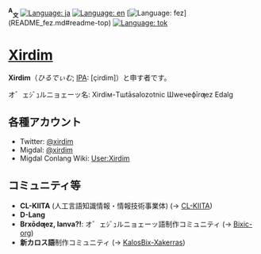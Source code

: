<span id="readme-top"></span>
**<sup>A</sup><sub>文</sub>**
[![Language: ja](https://img.shields.io/badge/日本語-blue)](README.md#readme-top)
[![Language: en](https://img.shields.io/badge/英語%20(English)-gray)](README_en.md#readme-top)
[![Language: fez](https://img.shields.io/badge/オ゛ェｼﾞｭルニョェーッ語%20(Ƣeznē'bix)-gray)](README_fez.md#readme-top)
[![Language: tok](https://img.shields.io/badge/トキポナ%20(toki%20pona)-gray)](README_tok.md#readme-top)

# [Xirdim](https://github.com/Xirdim)
**Xirdim**（*ひるでぃむ*; [IPA](//ja.wikipedia.org/wiki/国際音声記号): \[çirdim\]）と申す者です。

オ゛ェｼﾞｭルニョェーッ名: Xirdiм-Tшtāsalozotnic Шweчeфīrƣez Edalg

## 各種アカウント
- Twitter: [@xirdim](//twitter.com/xirdim)
- Migdal: [@xirdim](//migdal.jp/Xirdim)
- Migdal Conlang Wiki: [User:Xirdim](//migdal.miraheze.org/wiki/User:Xirdim)

## コミュニティ等
- **CL-KIITA** (人工言語知識情報・情報技術事業体) (→ [CL-KIITA](//github.com/CL-KIITA))
- **D-Lang**
- **Brxōdƣez, lanva?!**: オ゛ェｼﾞｭルニョェーッ語制作コミュニティ (→ [Bixic-org](//github.com/Bixic-org))
- **新カロス語**制作コミュニティ (→ [KalosBix-Xakerras](//github.com/KalosBix-Xakerras))
